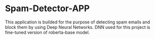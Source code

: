 # Spam-Detector-APP
This application is builded for the purpose of detecting spam emails and block them by using Deep Neural Networks. DNN used for this project is fine-tuned version of roberta-base model.
